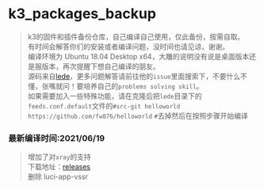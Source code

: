 # k3_packages_backup
> k3的固件和插件备份仓库，自己编译自己使用，仅此备份，按需自取。  
> 有时间会解答你们的安装或者编译问题，没时间也请见谅，谢谢。  
> 编译环境为 Ubuntu 18.04 Desktop x64，大雕的说明没有说是桌面版本还是服版本，再次提醒下想自己编译的朋友。  
> 源码来自[lede](https://github.com/coolsnowwolf/lede)，更多问题解答请前往他的`issue`里面搜索下，不要什么不懂，张嘴就问！要培养自己的`problems solving skill`。  
> 如果需要加入一些特殊功能，请在克隆后把`lede`目录下的`feeds.conf.default`文件的`#src-git helloworld https://github.com/fw876/helloworld` `#`去掉然后在按照步骤开始编译

### 最新编译时间:2021/06/19  
> 增加了对`xray`的支持  
> 下载地址：[releases](https://github.com/Mr-xn/k3_packages_backup/releases)  
> 删除 luci-app-vssr
